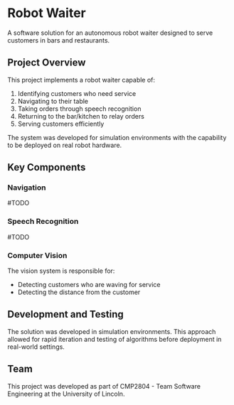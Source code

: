 # Robot Waiter

A software solution for an autonomous robot waiter designed to serve customers in bars and restaurants.

## Project Overview

This project implements a robot waiter capable of:
1. Identifying customers who need service
2. Navigating to their table
3. Taking orders through speech recognition
4. Returning to the bar/kitchen to relay orders
5. Serving customers efficiently

The system was developed for simulation environments with the capability to be deployed on real robot hardware.

## Key Components

### Navigation

#TODO

### Speech Recognition

#TODO


### Computer Vision

The vision system is responsible for:
- Detecting customers who are waving for service
- Detecting the distance from the customer


## Development and Testing

The solution was  developed in simulation environments. This approach allowed for rapid iteration and testing of algorithms before deployment in real-world settings.

## Team

This project was developed as part of CMP2804 - Team Software Engineering at the University of Lincoln.
